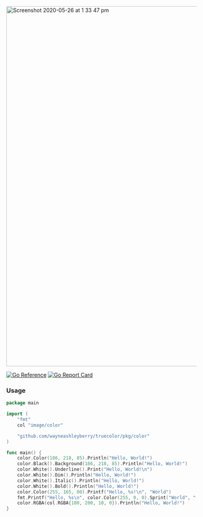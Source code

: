 <img width="954" alt="Screenshot 2020-05-26 at 1 33 47 pm" src="https://user-images.githubusercontent.com/727262/82901224-90499780-9f55-11ea-8681-82a5ac8ebab3.png">

[![Go Reference](https://pkg.go.dev/badge/github.com/wayneashleyberry/truecolor.svg)](https://pkg.go.dev/github.com/wayneashleyberry/truecolor)
[![Go Report Card](https://goreportcard.com/badge/github.com/wayneashleyberry/truecolor)](https://goreportcard.com/report/github.com/wayneashleyberry/truecolor)

### Usage

```go
package main

import (
	"fmt"
	col "image/color"

	"github.com/wayneashleyberry/truecolor/pkg/color"
)

func main() {
	color.Color(186, 218, 85).Println("Hello, World!")
	color.Black().Background(186, 218, 85).Println("Hello, World!")
	color.White().Underline().Print("Hello, World!\n")
	color.White().Dim().Println("Hello, World!")
	color.White().Italic().Println("Hello, World!")
	color.White().Bold().Println("Hello, World!")
	color.Color(255, 165, 00).Printf("Hello, %s!\n", "World")
	fmt.Printf("Hello, %s\n", color.Color(255, 0, 0).Sprint("World", "!"))
	color.RGBA(col.RGBA{100, 200, 10, 0}).Println("Hello, World!")
}
```
